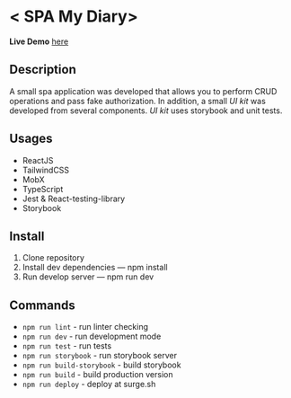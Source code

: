# < SPA My Diary>

**Live Demo** [here](https://m-diary.surge.sh/)

## Description

A small spa application was developed that allows you to perform CRUD operations and pass fake authorization. In addition, a small _UI kit_ was developed from several components. _UI kit_ uses storybook and unit tests.

## Usages

- ReactJS
- TailwindCSS
- MobX
- TypeScript
- Jest & React-testing-library
- Storybook

## Install

1. Clone repository
2. Install dev dependencies — npm install
3. Run develop server — npm run dev

## Commands

- `npm run lint` - run linter checking
- `npm run dev` - run development mode
- `npm run test` - run tests
- `npm run storybook` - run storybook server
- `npm run build-storybook` - build storybook
- `npm run build` - build production version
- `npm run deploy` - deploy at surge.sh
